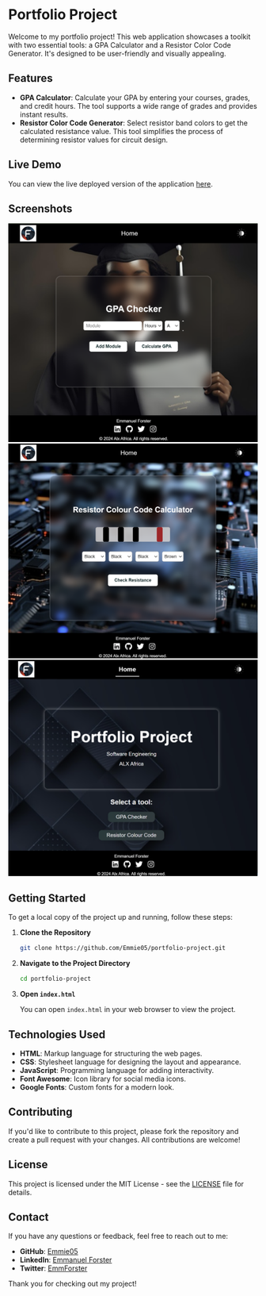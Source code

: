 # Portfolio Project

Welcome to my portfolio project! This web application showcases a toolkit with two essential tools: a GPA Calculator and a Resistor Color Code Generator. It's designed to be user-friendly and visually appealing.

## Features

- **GPA Calculator**: Calculate your GPA by entering your courses, grades, and credit hours. The tool supports a wide range of grades and provides instant results.
- **Resistor Color Code Generator**: Select resistor band colors to get the calculated resistance value. This tool simplifies the process of determining resistor values for circuit design.

## Live Demo

You can view the live deployed version of the application [here](https://emmie05.github.io/Portfolio-Project/).

## Screenshots

![GPA Calculator](assets/images/feature1.png)
![Resistor Color Code Generator](assets/images/feature2.png)
![User-friendly Interface](assets/images/feature3.png)

## Getting Started

To get a local copy of the project up and running, follow these steps:

1. **Clone the Repository**

    ```bash
    git clone https://github.com/Emmie05/portfolio-project.git
    ```

2. **Navigate to the Project Directory**

    ```bash
    cd portfolio-project
    ```

3. **Open `index.html`**

    You can open `index.html` in your web browser to view the project.

## Technologies Used

- **HTML**: Markup language for structuring the web pages.
- **CSS**: Stylesheet language for designing the layout and appearance.
- **JavaScript**: Programming language for adding interactivity.
- **Font Awesome**: Icon library for social media icons.
- **Google Fonts**: Custom fonts for a modern look.

## Contributing

If you'd like to contribute to this project, please fork the repository and create a pull request with your changes. All contributions are welcome!

## License

This project is licensed under the MIT License - see the [LICENSE](LICENSE) file for details.

## Contact

If you have any questions or feedback, feel free to reach out to me:

- **GitHub**: [Emmie05](https://github.com/Emmie05)
- **LinkedIn**: [Emmanuel Forster](https://linkedin.com/in/emmanuel-forster-3ab072296)
- **Twitter**: [EmmForster](https://twitter.com/EmmForster)

Thank you for checking out my project!
